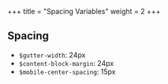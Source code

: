 +++
title = "Spacing Variables"
weight = 2
+++

## Spacing

* `$gutter-width`: 24px
* `$content-block-margin`: 24px
* `$mobile-center-spacing`: 15px
